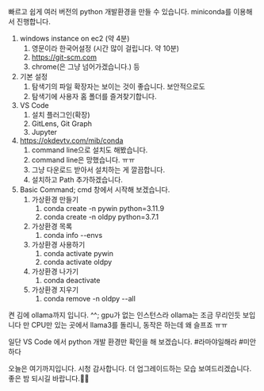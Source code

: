 빠르고 쉽게 여러 버전의 python 개발환경을 만들 수 있습니다.
miniconda를 이용해서 진행합니다.

1. windows instance on ec2 (약 4분)
	1. 영문이라 한국어설정 (시간 많이 걸립니다. 약 10분)
	2. https://git-scm.com
	3. chrome(은 그냥 넘어가겠습니다.) 등
2. 기본 설정
	1. 탐색기의 파일 확장자는 보이는 것이 좋습니다. 보안적으로도
	2. 탐색기에 사용자 홈 폴더를 즐겨찾기합니다.
3. VS Code
	1. 설치 플러그인(확장)
	2. GitLens, Git Graph
	3. Jupyter
4. https://okdevtv.com/mib/conda
	1. command line으로 설치도 해봤습니다.
	2. command line은 망했습니다. ㅠㅠ
	3. 그냥 다운로드 받아서 설치하는 게 깔끔합니다.
	4. 설치하고 Path 추가하겠습니다.
5. Basic Command; cmd 창에서 시작해 보겠습니다.
	1. 가상환경 만들기
		1. conda create -n pywin python=3.11.9
		2. conda create -n oldpy python=3.7.1
	2. 가상환경 목록
		1. conda info --envs
	3. 가상환경 사용하기
		1. conda activate pywin
		2. conda activate oldpy
	4. 가상환경 나가기
		1. conda deactivate
	5. 가상환경 지우기
		1. conda remove -n oldpy --all


켠 김에 ollama까지 입니다. ^^;
gpu가 없는 인스턴스라 ollama는 조금 무리인듯 보입니다 만
CPU만 있는 곳에서 llama3를 돌리니, 동작은 하는데 왜 슬프죠 ㅠㅠ

일단 VS Code 에서 python 개발 환경만 확인을 해 보겠습니다. #라마야일해라 #미안하다 

오늘은 여기까지입니다.
시청 감사합니다.
더 업그레이드하는 모습 보여드리겠습니다.
좋은 밤 되시길 바랍니다.🙇‍♂️




